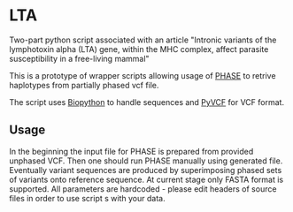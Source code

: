 # LTA
Two-part python script associated with an article "Intronic variants of the lymphotoxin alpha (LTA) gene, within the MHC complex, affect parasite susceptibility in a free-living mammal"

This is a prototype of wrapper scripts allowing usage of [PHASE](http://stephenslab.uchicago.edu/phase/download.html) to retrive haplotypes from partially phased vcf file. 

The script uses [Biopython](http://biopython.org) to handle sequences and [PyVCF](https://pypi.python.org/pypi/PyVCF) for VCF format.

## Usage
In the beginning the input file for PHASE is prepared from provided unphased VCF. Then one should run PHASE manually using generated file. Eventually variant sequences are produced by superimposing phased sets of variants onto reference sequence. At current stage only FASTA format is supported. All parameters are hardcoded - please edit headers of source files in order to use script s with your data.
